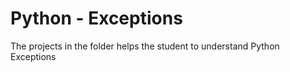 #  Python - Exceptions

The projects in the folder helps the student to understand Python Exceptions

